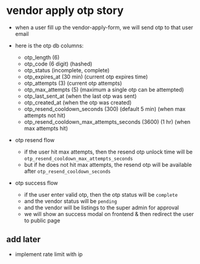 
# vendor apply otp story

- when a user fill up the vendor-apply-form, we will send otp to that user email

- here is the otp db columns:

  - otp_length (6)
  - otp_code (6 digit) (hashed)
  - otp_status (incomplete, complete)
  - otp_expires_at (30 min) (current otp expires time)
  - otp_attempts (3) (current otp attempts)
  - otp_max_attempts (5) (maximum a single otp can be attempted)
  - otp_last_sent_at (when the last otp was sent)
  - otp_created_at (when the otp was created)
  - otp_resend_cooldown_seconds (300) (default 5 min) (when max attempts not hit)
  - otp_resend_cooldown_max_attempts_seconds (3600) (1 hr) (when max attempts hit)

- otp resend flow

  - if the user hit max attempts, then the resend otp unlock time will be `otp_resend_cooldown_max_attempts_seconds`
  - but if he does not hit max attempts, the resend otp will be available after `otp_resend_cooldown_seconds`

- otp success flow

  - if the user enter valid otp, then the otp status will be `complete`
  - and the vendor status will be `pending`
  - and the vendor will be listings to the super admin for approval
  - we will show an success modal on frontend & then redirect the user to public page

## add later

- implement rate limit with ip
